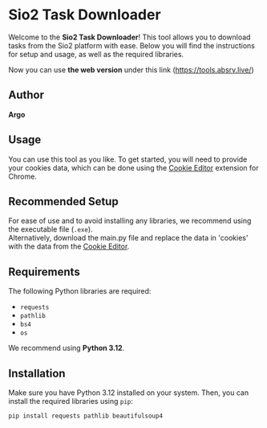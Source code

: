 # Sio2 Task Downloader

Welcome to the **Sio2 Task Downloader**! This tool allows you to download tasks from the Sio2 platform with ease. Below you will find the instructions for setup and usage, as well as the required libraries.

Now you can use **the web version** under this link (https://tools.absrv.live/)

## Author
**Argo**

## Usage
You can use this tool as you like. To get started, you will need to provide your cookies data, which can be done using the [Cookie Editor](https://chromewebstore.google.com/detail/cookie-editor/hlkenndednhfkekhgcdicdfddnkalmdm?hl=en) extension for Chrome.

## Recommended Setup
For ease of use and to avoid installing any libraries, we recommend using the executable file (`.exe`).  
Alternatively, download the main.py file and replace the data in 'cookies' with the data from the [Cookie Editor](https://chromewebstore.google.com/detail/cookie-editor/hlkenndednhfkekhgcdicdfddnkalmdm?hl=en).

## Requirements
The following Python libraries are required:
- `requests`
- `pathlib`
- `bs4`
- `os`

We recommend using **Python 3.12**.

## Installation
Make sure you have Python 3.12 installed on your system. Then, you can install the required libraries using `pip`:

```bash
pip install requests pathlib beautifulsoup4
